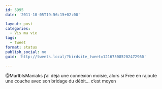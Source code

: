 ```yaml
---
id: 5995
date: '2011-10-05T19:56:15+02:00'

layout: post
categories:
  - Vis ma vie
tags:
  - tweet
format: status
publish_social: no
guid: 'http://tweets.local/?birdsite_tweet=121675085202472960'

---
```


@MarlbIsManiaks j’ai déjà une connexion moisie, alors si Free en rajoute une couche avec son bridage du débit… c’est moyen